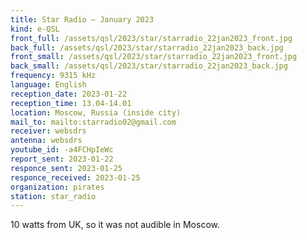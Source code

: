 ```yaml
---
title: Star Radio — January 2023
kind: e-QSL
front_full: /assets/qsl/2023/star/starradio_22jan2023_front.jpg
back_full: /assets/qsl/2023/star/starradio_22jan2023_back.jpg
front_small: /assets/qsl/2023/star/starradio_22jan2023_front.jpg
back_small: /assets/qsl/2023/star/starradio_22jan2023_back.jpg
frequency: 9315 kHz
language: English
reception_date: 2023-01-22
reception_time: 13.04-14.01
location: Moscow, Russia (inside city)
mail_to: mailto:starradio02@gmail.com
receiver: websdrs
antenna: websdrs
youtube_id: -a4FCHpIeWc
report_sent: 2023-01-22
responce_sent: 2023-01-25
responce_received: 2023-01-25
organization: pirates
station: star_radio
---
```


10 watts from UK, so it was not audible in Moscow.
